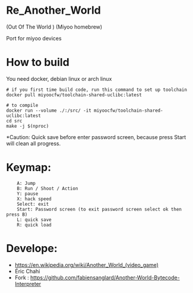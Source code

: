 # Re_Another_World
(Out Of The World ) (Miyoo homebrew)

Port for miyoo devices

# How to build
You need docker, debian linux or arch linux
~~~
# if you first time build code, run this command to set up toolchain
docker pull miyoocfw/toolchain-shared-uclibc:latest

# to compile
docker run --volume ./:/src/ -it miyoocfw/toolchain-shared-uclibc:latest
cd src
make -j $(nproc)
~~~


*Caution: Quick save before enter password screen, because press Start will clean all progress.

# Keymap:
~~~
    A: Jump
    B: Run / Shoot / Action
    Y: pause
    X: hack speed
    Select: exit
    Start: Password screen (to exit password screen select ok then press B)
    L: quick save
    R: quick load
~~~

# Develope: 
- https://en.wikipedia.org/wiki/Another_World_(video_game)
- Éric Chahi
- Fork :  https://github.com/fabiensanglard/Another-World-Bytecode-Interpreter
